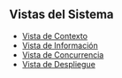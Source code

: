 ## Vistas del Sistema
- [Vista de Contexto](https://github.com/Alangh0011/Practica-Launch-X/blob/main/img/Vistas/Vista%20de%20contexto.drawio.png)
- [Vista de Información](https://github.com/Alangh0011/Practica-Launch-X/blob/main/Doc/VistaDeInfo.md)
- [Vista de Concurrencia](https://github.com/Alangh0011/Practica-Launch-X/blob/main/Doc/VistaDeConcurrencia.md)
- [Vista de Despliegue](https://github.com/Alangh0011/Practica-Launch-X/blob/main/Doc/VistaDeDespliegue.md)
